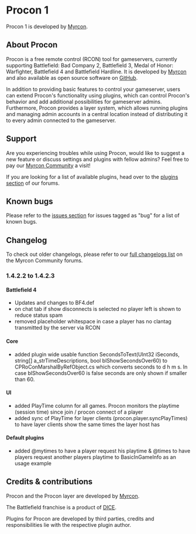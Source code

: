 # Procon 1 #
Procon 1 is developed by [Myrcon](https://myrcon.com "Official homepage of Myrcon").

## About Procon ##
Procon is a free remote control (RCON) tool for gameservers, currently supporting Battlefield: Bad Company 2, Battlefield 3, Medal of Honor: Warfighter, Battlefield 4 and Battlefield Hardline. It is developed by [Myrcon](https://myrcon.com "Official homepage of Myrcon") and also available as open source software on [GitHub](https://github.com/Myrcon/Procon-1 "Procon 1 on GitHub").

In addition to providing basic features to control your gameserver, users can extend Procon's functionality using plugins, which can control Procon's behavior and add additional possibilities for gameserver admins. Furthermore, Procon provides a layer system, which allows running plugins and managing admin accounts in a central location instead of distributing it to every admin connected to the gameserver.


## Support ##
Are you experiencing troubles while using Procon, would like to suggest a new feature or discuss settings and plugins with fellow admins? Feel free to pay our [Myrcon Community](https://forum.myrcon.com "Myrcon Community") a visit!

If you are looking for a list of available plugins, head over to the [plugins section](https://forum.myrcon.com/forumdisplay.php?13-Plugins "Procon 1 plugins") of our forums.


## Known bugs ##
Please refer to the [issues section](https://github.com/Myrcon/Procon-1/issues?labels=bug&page=1&state=open "List of known bugs for Procon 1") for issues tagged as "bug" for a list of known bugs.


## Changelog ##
To check out older changelogs, please refer to our [full changelogs list](https://forum.myrcon.com/showthread.php?240-Full-Change-Log "Full changelog of Procon 1") on the Myrcon Community forums.

### 1.4.2.2 to 1.4.2.3 ###
#### Battlefield 4 ####
- Updates and changes to BF4.def
- on chat tab if show disconnects is selected no player left is shown to reduce status spam
- removed placeholder whitespace in case a player has no clantag transmitted by the server via RCON

#### Core ####
- added plugin wide usable function SecondsToText(UInt32 iSeconds, string[] a_strTimeDescriptions, bool blShowSecondsOver60) to CPRoConMarshalByRefObject.cs
  which converts seconds to d h m s. In case blShowSecondsOver60 is false seconds are only shown if smaller than 60.

#### UI ####
- added PlayTime column for all games. Procon monitors the playtime (session time) since join / procon connect of a player
- added sync of PlayTime for layer clients (procon.player.syncPlayTimes) to have layer clients show the same times the layer host has

#### Default plugins ####
- added @mytimes to have a player request his playtime & @times <playername> to have players request another players playtime to BasicInGameInfo as an usage example


## Credits & contributions ##
Procon and the Procon layer are developed by [Myrcon](https://myrcon.com "Official homepage of Myrcon").

The Battlefield franchise is a product of [DICE](http://dice.se "Digital Illusions Creative Entertainment AB").

Plugins for Procon are developed by third parties, credits and responsibilities lie with the respective plugin author.
